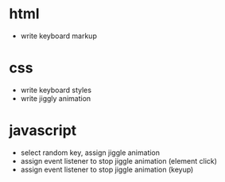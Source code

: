 # html
- write keyboard markup
# css
- write keyboard styles
- write jiggly animation
# javascript
- select random key, assign jiggle animation
- assign event listener to stop jiggle animation (element click)
- assign event listener to stop jiggle animation (keyup)
